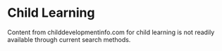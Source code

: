 
# Child Learning

Content from childdevelopmentinfo.com for child learning is not readily available through current search methods.
